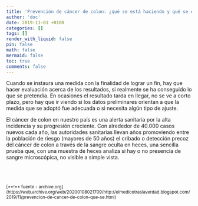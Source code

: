 ```yaml
---
title: 'Prevención de cáncer de colon: ¿qué se está haciendo y qué se está logrando?'
author: 'doc'
date: 2019-11-01 +0100
categories: []
tags: []
render_with_liquid: false
pin: false
math: false
mermaid: false
toc: true
comments: false
---
```

Cuando se instaura una medida con la finalidad de lograr un fin, hay que hacer evaluación acerca de los resultados, si realmente se ha conseguido lo que se pretendía. En ocasiones el resultado tarda en llegar, no se ve a corto plazo, pero hay que ir viendo si los datos preliminares orientan a que la medida que se adoptó fue adecuada o si necesita algún tipo de ajuste.  

El cáncer de colon en nuestro país es una alerta sanitaria por la alta incidencia y su progresión creciente. Con alrededor de 40.000 casos nuevos cada año, las autoridades sanitarias llevan años promoviendo entre la población de riesgo (mayores de 50 años) el cribado o detección precoz del cáncer de colon a través de la sangre oculta en heces, una sencilla prueba que, con una muestra de heces analiza si hay o no presencia de sangre microscópica, no visible a simple vista.  

<br>
<br>
<br>
<small>[**!** fuente - archive.org](https://web.archive.org/web/20200108021709/http://elmedicotraslaverdad.blogspot.com/2019/11/prevencion-de-cancer-de-colon-que-se.html)</small>  
